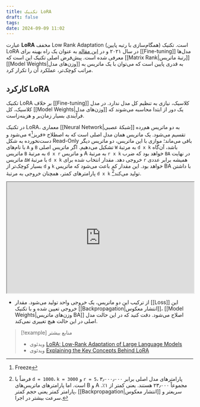 ```yaml
---
title: تکنیک LoRA
draft: false
tags: 
date: 2024-09-09 11:02
---
```


عبارت **LoRA** مخفف Low Rank Adaptation (همگام‌سازی با رتبه پایین) است. تکنیک LoRA در سال ۲۰۲۱ و در [این مقاله](https://arxiv.org/abs/2106.09685) به عنوان یک راه بهینه برای [[Fine-tuning]] مدل‌ها معرفی شده است. پیش‌فرض اصلی تکنیک این است که [[Matrix Rank|رتبهٔ ماتریس]] [[Model Weights|وزن‌های مدل]] به قدری پایین است که می‌توان با یک ماتریس به مراتب کوچک‌تر، عملکرد آن را تکرار کرد.

## کارکرد LoRA

تکنیک LoRA بر خلاف [[Fine-tuning]] کلاسیک، نیازی به تنظیم کل مدل ندارد. در مدل کلاسیک، کل [[Model Weights|وزن‌های مدل]] یک دور از ابتدا محاسبه می‌شوند که فرآیندی بسیار زمان‌بر و هزینه‌زاست.

در تکنیک LoRA، معماری [[Neural Network|شبکهٔ عصبی]] به دو ماتریس هم‌رده تقسیم می‌شود. یک ماتریس همان مدل اصلی است که به اصطلاح «فریز[^1]» می‌شود و دست‌نخورده به شکل Read-Only باقی می‌ماند؛ موازی با این ماتریس، دو ماتریس دیگر با نام‌های `A` و `B` تشکیل می‌دهیم. اگر ماتریس اصلی `W` به مرتبهٔ `d x k` باشد، آن‌گاه ماتریس `B` به مرتبهٔ `d x r` و ماتریس A به مرتبهٔ `r x k` خواهد بود که ضرب `BA` در نهایت ماتریس `ΔW`  با مرتبهٔ `d x k` خروجی دهد. مقدار انتخاب شده برای `r` همیشه برابر عددی بسیار کوچک‌تر از `d` و `k` خواهد بود. این مقدار کم باعث می‌شود که ماتریس BA با داشتن پارامترهای کمتر، همچنان خروجی به مرتبهٔ `d x k` تولید می‌کند[^2].

<iframe width="100%" height="300px" src="https://eledah.github.io/quartz_blog/attachment/lora.html"></iframe>

- از ترکیب این دو ماتریس، یک خروجی واحد تولید می‌شود. مقدار [[Loss]] این خروجی تعیین شده و با تکنیک [[Backpropagation|انتشار معکوس]]، [[Model Weights|وزن‌های ماتریس BA]] اصلاح می‌شود. دقت کنید که در این حالت مدل اصلی در این حالت هیچ تغییری نمی‌کند.


> [!example] منابع بیشتر
> - ویدئوی [LoRA: Low-Rank Adaptation of Large Language Models](https://www.youtube.com/watch?v=PXWYUTMt-AU)
> - ویدئوی [Explaining the Key Concepts Behind LoRA](https://www.youtube.com/watch?v=dA-NhCtrrVE)


[^1]: Freeze
[^2]: فرضاً با `d = 1000`، `k = 3000` و `r = 5`، پارامترهای مدل اصلی برابر ۳٫۰۰۰٫۰۰۰ است. اما پارامترهای ماتریس‌های B و A مجموعاً  ۲۳٫۰۰۰ هستند. یعنی کمتر از ۱٪. پارامتر کمتر یعنی حجم کمتر، [[Backpropagation|انتشار معکوس]] سریعتر و سرعت بیشتر در اجرا.